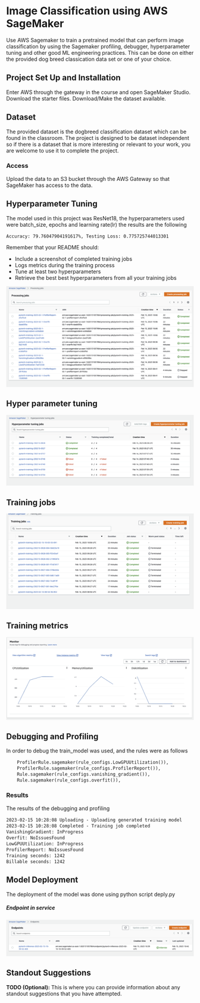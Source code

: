 # Image Classification using AWS SageMaker

Use AWS Sagemaker to train a pretrained model that can perform image classification by using the Sagemaker profiling, debugger, hyperparameter tuning and other good ML engineering practices. This can be done on either the provided dog breed classication data set or one of your choice.

## Project Set Up and Installation
Enter AWS through the gateway in the course and open SageMaker Studio. 
Download the starter files.
Download/Make the dataset available. 

## Dataset
The provided dataset is the dogbreed classification dataset which can be found in the classroom.
The project is designed to be dataset independent so if there is a dataset that is more interesting or relevant to your work, you are welcome to use it to complete the project.

### Access
Upload the data to an S3 bucket through the AWS Gateway so that SageMaker has access to the data. 

## Hyperparameter Tuning
The model used in this project was ResNet18, the hyperparameters used were batch_size, epochs and learning rate(lr) the results are the following 
```
Accuracy: 79.76047904191617%, Testing Loss: 0.775725744013301
```
Remember that your README should:
- Include a screenshot of completed training jobs
- Logs metrics during the training process
- Tune at least two hyperparameters
- Retrieve the best best hyperparameters from all your training jobs

 ![](Images/processing.png)
 
 ## Hyper parameter tuning
 ![](Images/hypertuning.png)
 
 ## Training jobs
 ![](Images/trainingjobs.png)
 
 ## Training metrics
 
 ![](Images/trainingmetrics.png)
 
 
  
## Debugging and Profiling
In order to debug the train_model was used, and the rules were as follows
```
    ProfilerRule.sagemaker(rule_configs.LowGPUUtilization()),
    ProfilerRule.sagemaker(rule_configs.ProfilerReport()),
    Rule.sagemaker(rule_configs.vanishing_gradient()),
    Rule.sagemaker(rule_configs.overfit()),
```
### Results
The results of the debugging and profiling 
``` 
2023-02-15 10:28:08 Uploading - Uploading generated training model
2023-02-15 10:28:08 Completed - Training job completed
VanishingGradient: InProgress
Overfit: NoIssuesFound
LowGPUUtilization: InProgress
ProfilerReport: NoIssuesFound
Training seconds: 1242
Billable seconds: 1242
```

## Model Deployment
The deployment of the model was done using python script deply.py
#####  Endpoint in service
![](Images/endpoint.png) 

## Standout Suggestions
**TODO (Optional):** This is where you can provide information about any standout suggestions that you have attempted.
